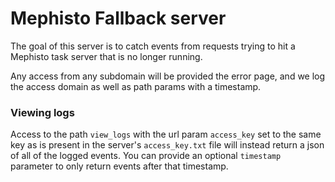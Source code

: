 # Mephisto Fallback server
The goal of this server is to catch events from requests trying to hit a Mephisto task server that is no longer running.

Any access from any subdomain will be provided the error page, and we log the access domain as well as path params with a timestamp.

### Viewing logs
Access to the path `view_logs` with the url param `access_key` set to the same key as is present in the server's `access_key.txt` file will instead return a json of all of the logged events. You can provide an optional `timestamp` parameter to only return events after that timestamp.